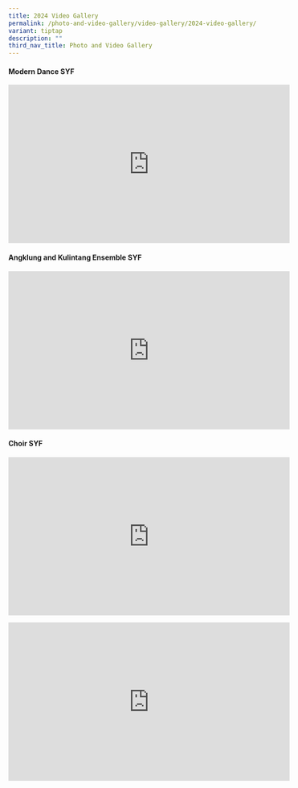 ```yaml
---
title: 2024 Video Gallery
permalink: /photo-and-video-gallery/video-gallery/2024-video-gallery/
variant: tiptap
description: ""
third_nav_title: Photo and Video Gallery
---
```

<h4>Modern Dance SYF</h4>
<div class="iframe-wrapper">
<iframe height="315" width="560" allowfullscreen="true" frameborder="0" src="https://www.youtube.com/embed/GyJ3O65AlMM?si=qIn_-wh6uL1t5GBF"></iframe>
</div>
<h4>Angklung and Kulintang Ensemble SYF</h4>
<div class="iframe-wrapper">
<iframe height="315" width="560" allowfullscreen="true" frameborder="0" src="https://www.youtube.com/embed/eJwZhj4fX04?si=oBWUPd_AoxQA4Lhd"></iframe>
</div>
<h4>Choir SYF</h4>
<div class="iframe-wrapper">
<iframe height="315" width="560" allowfullscreen="true" frameborder="0" src="https://www.youtube.com/embed/6ND-AG855Ig?si=ZbGCLkPuiGdKDDkr"></iframe>
</div>
<p></p>
<div class="iframe-wrapper">
<iframe height="315" width="560" allowfullscreen="true" frameborder="0" src="https://www.youtube.com/embed/R0Mxy7omFrM?si=iAMdLZrCuH8JA3pb"></iframe>
</div>
<p></p>
